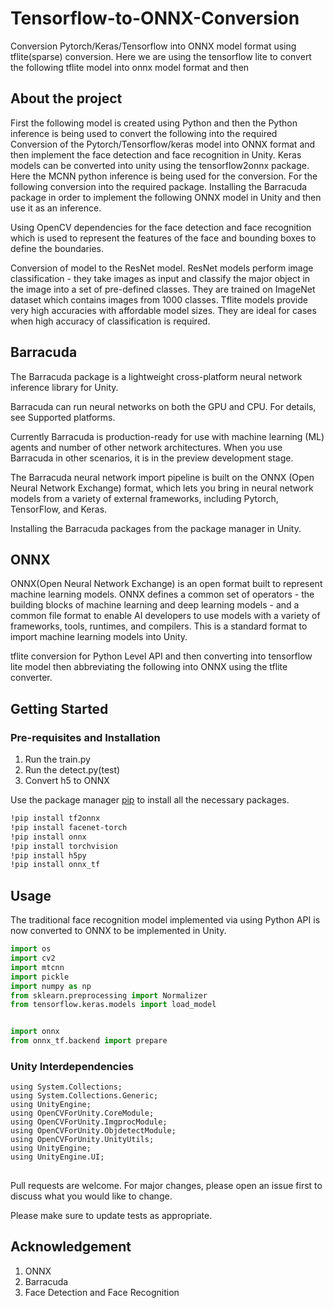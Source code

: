 # Tensorflow-to-ONNX-Conversion
Conversion Pytorch/Keras/Tensorflow into ONNX model format using tflite(sparse) conversion.
Here we are using the tensorflow lite to convert the following tflite model into onnx model format and then
## About the project

First the following model is created using Python and then the Python inference is being used to convert the following into the required 
Conversion of the Pytorch/Tensorflow/keras model into ONNX format and then implement the face detection and face recognition in Unity. Keras models can be converted into unity using the tensorflow2onnx package. Here the MCNN python inference is being used for the conversion. For the following conversion into the required package.
Installing the Barracuda package in order to implement the following ONNX model in Unity and then use it as an inference. 

Using OpenCV dependencies for the face detection and face recognition which is used to represent the features of the face and bounding boxes to define the boundaries.

Conversion of model to the ResNet model. ResNet models perform image classification - they take images as input and classify the major object in the image into a set of pre-defined classes. They are trained on ImageNet dataset which contains images from 1000 classes. Tflite models provide very high accuracies with affordable model sizes. They are ideal for cases when high accuracy of classification is required.

## Barracuda 
The Barracuda package is a lightweight cross-platform neural network inference library for Unity.

Barracuda can run neural networks on both the GPU and CPU. For details, see Supported platforms.

Currently Barracuda is production-ready for use with machine learning (ML) agents and number of other network architectures. When you use Barracuda in other scenarios, it is in the preview development stage.

The Barracuda neural network import pipeline is built on the ONNX (Open Neural Network Exchange) format, which lets you bring in neural network models from a variety of external frameworks, including Pytorch, TensorFlow, and Keras.

Installing the Barracuda packages from the package manager in Unity.

## ONNX
ONNX(Open Neural Network Exchange) is an open format built to represent machine learning models. ONNX defines a common set of operators - the building blocks of machine learning and deep learning models - and a common file format to enable AI developers to use models with a variety of frameworks, tools, runtimes, and compilers. This is a standard format to import machine learning models into Unity.

tflite conversion for Python Level API and then converting into tensorflow lite model then abbreviating the following into ONNX using the tflite converter.

## Getting Started

### Pre-requisites and Installation
1) Run the train.py
2) Run the detect.py(test)
3) Convert h5 to ONNX

Use the package manager [pip](https://pip.pypa.io/en/stable/) to install all the necessary packages.

```bash
!pip install tf2onnx
!pip install facenet-torch
!pip install onnx
!pip install torchvision
!pip install h5py
!pip install onnx_tf
```

## Usage
The traditional face recognition model implemented via using Python API is now converted to ONNX to be implemented in Unity.

```python
import os 
import cv2
import mtcnn
import pickle 
import numpy as np 
from sklearn.preprocessing import Normalizer
from tensorflow.keras.models import load_model


import onnx
from onnx_tf.backend import prepare

```

### Unity Interdependencies
```
using System.Collections;
using System.Collections.Generic;
using UnityEngine;
using OpenCVForUnity.CoreModule;
using OpenCVForUnity.ImgprocModule;
using OpenCVForUnity.ObjdetectModule;
using OpenCVForUnity.UnityUtils;
using UnityEngine;
using UnityEngine.UI;
```
## 
Pull requests are welcome. For major changes, please open an issue first to discuss what you would like to change.

Please make sure to update tests as appropriate.

## Acknowledgement

1) ONNX 
2) Barracuda
3) Face Detection and Face Recognition
